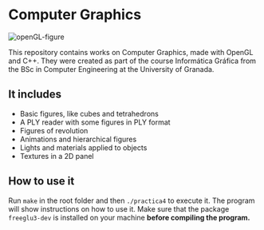 # Computer Graphics
![openGL-figure](https://raw.githubusercontent.com/dvcarrillo/computer-graphics/master/screenshot.png "Figure and lights with flat shadowing")

This repository contains works on Computer Graphics, made with OpenGL and C++.
They were created as part of the course Informática Gráfica from the BSc in Computer Engineering at the 
University of Granada.

## It includes
- Basic figures, like cubes and tetrahedrons
- A PLY reader with some figures in PLY format
- Figures of revolution
- Animations and hierarchical figures
- Lights and materials applied to objects
- Textures in a 2D panel

## How to use it
Run `make` in the root folder and then `./practica4` to execute it.
The program will show instructions on how to use it.
Make sure that the package `freeglu3-dev` is installed on your machine **before compiling
the program.**
